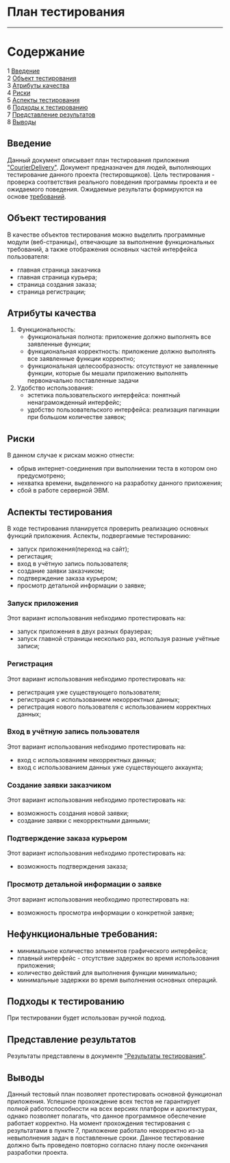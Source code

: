 # План тестирования
---

# Содержание
1 [Введение](#introduction)  
2 [Объект тестирования](#items)  
3 [Атрибуты качества](#quality)  
4 [Риски](#risk)  
5 [Аспекты тестирования](#features)  
6 [Подходы к тестированию](#approach)  
7 [Представление результатов](#pass)  
8 [Выводы](#conclusion)

<a name="introduction"/>

## Введение

Данный документ описывает план тестирования приложения ["CourierDelivery"](https://github.com/AnastasiyaRudauskaya/CourierDelivery). Документ предназначен для людей, выполняющих тестирование данного проекта (тестировщиков). Цель тестирования - проверка соответствия реального поведения программы проекта и ее ожидаемого поведения. Ожидаемые результаты формируются на основе [требований](https://github.com/AnastasiyaRudauskaya/CourierDelivery/blob/master/Documents/Requirements/RequirementsDocument.md).

<a name="items"/>

## Объект тестирования

В качестве объектов тестирования можно выделить программные модули (веб-страницы), отвечающие за выполнение функциональных требований, а также отображения основных частей интерфейса пользователя:

* главная страница заказчика
* главная страница курьера;
* страница создания заказа;
* страница регистрации;

<a name="quality"/>

## Атрибуты качества

1. Функциональность:
    - функциональная полнота: приложение должно выполнять все заявленные функции;
    - функциональная корректность: приложение должно выполнять все заявленные функции корректно;
    - функциональная целесообразность: отсутствуют не заявленные функции, которые бы мешали приложению выполнять первоначально поставленные задачи
2. Удобство использования:
    - эстетика пользовательского интерфейса: понятный ненаграможденный интерфейс;
    - удобство пользовательского интерфейса: реализация пагинации при большом количестве заявок;

<a name="risk"/>

## Риски

В данном случае к рискам можно отнести:
* обрыв интернет-соединения при выполниении теста в котором оно предусмотрено;
* нехватка времени, выделенного на разработку данного приложения;
* сбой в работе серверной ЭВМ.

<a name="features"/>

## Аспекты тестирования

В ходе тестирования планируется проверить реализацию основных функций приложения. Аспекты, подвергаемые тестированию: 
* запуск приложения(переход на сайт);
* регистация;
* вход в учётную запись пользователя;
* создание заявки заказчиком;
* подтверждение заказа курьером;
* просмотр детальной информации о заявке;

### Запуск приложения
Этот вариант использования небходимо протестировать на:
* запуск приложения в двух разных браузерах;
* запуск главной страницы несколько раз, используя разные учётные записи;

### Регистрация
Этот вариант использования небходимо протестировать на:
* регистрация уже существующего пользователя;
* регистрация с использованием некорректных данных;
* регистрация нового пользователя с использованием корректных данных;

### Вход в учётную запись пользователя
Этот вариант использования небходимо протестировать на:
* вход с использованием некорректных данных;
* вход с использованием данных уже существующего аккаунта;

### Создание заявки заказчиком
Этот вариант использования небходимо протестировать на:
* возможность создания новой заявки;
* создание заявки с некорректными данными;

### Подтверждение заказа курьером
Этот вариант использования небходимо протестировать на:
* возможность подтверждения заказа;

### Просмотр детальной информации о заявке
Этот вариант использования необходимо протестировать на:
* возможность просмотра информации о конкретной заявке;

## Нефункциональные требования:
* минимальное количество элементов графического интерфейса;
* плавный интерфейс - отсутствие задержек во время использования приложения;
* количество действий для выполнения функции минимально;
* минимальные задержки во время выполнения основных операций.

<a name="approach"/>

## Подходы к тестированию

При тестировании будет использован ручной подход.

<a name="pass"/>

## Представление результатов

Результаты представлены  в документе ["Результаты тестирования"](https://github.com/IlyaMarkevichV/ISchedule/blob/master/Testing/TestResult.md).

<a name="conclusion"/>

## Выводы

Данный тестовый план позволяет протестировать основной функционал приложения. Успешное прохождение всех тестов не гарантирует полной работоспособности на всех версиях платформ и архитектурах, однако позволяет полагать, что данное программное обеспечение работает корректно. На момент прохождения тестирования с результатами в пункте 7, приложение работало некорректно из-за невыполнения задач в поставленные сроки. Данное тестирование должно быть проведено повторно согласно плану после окончания разработки проекта.
